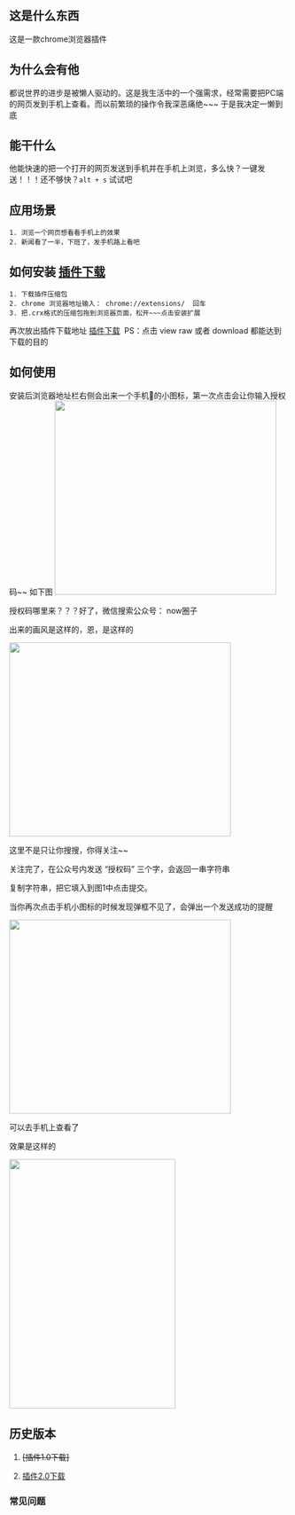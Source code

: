 ## 这是什么东西

这是一款chrome浏览器插件

## 为什么会有他

都说世界的进步是被懒人驱动的。这是我生活中的一个强需求，经常需要把PC端的网页发到手机上查看。而以前繁琐的操作令我深恶痛绝~~~ 于是我决定一懒到底

## 能干什么

他能快速的把一个打开的网页发送到手机并在手机上浏览，多么快？一键发送！！！还不够快？`alt + s` 试试吧

## 应用场景
```
1. 浏览一个网页想看看手机上的效果
2. 新闻看了一半，下班了，发手机路上看吧
```
## 如何安装 [插件下载](https://github.com/jacena/chrome2wx/blob/master/chrome_send_msg2.0.crx)

```
1. 下载插件压缩包  
2. chrome 浏览器地址输入： chrome://extensions/  回车
3. 把.crx格式的压缩包拖到浏览器页面，松开~~~点击安装扩展
```
再次放出插件下载地址 [插件下载](https://github.com/jacena/chrome2wx/blob/master/chrome_send_msg2.0.crx)  PS：点击 view raw 或者 download 都能达到下载的目的

## 如何使用

安装后浏览器地址栏右侧会出来一个手机📱的小图标，第一次点击会让你输入授权码~~ 如下图
<img src="http://wx4.sinaimg.cn/mw690/65299059ly1fgbyqmvfs8g20di0ak0tx.gif" width="400" height="350" />

授权码哪里来？？？好了，微信搜索公众号： now圈子  

出来的画风是这样的，恩，是这样的

<img src="http://wx3.sinaimg.cn/mw690/65299059ly1fgbz2475slj20ku0ku3yw.jpg" width="400" height="350" /> 

这里不是只让你搜搜，你得关注~~

关注完了，在公众号内发送 “授权码” 三个字，会返回一串字符串

复制字符串，把它填入到图1中点击提交。

当你再次点击手机小图标的时候发现弹框不见了，会弹出一个发送成功的提醒

<img src="http://wx2.sinaimg.cn/mw690/65299059ly1fgbzjm98ayg20ca08875n.gif" width="400" height="350" />

可以去手机上查看了

效果是这样的

<img src="http://wx4.sinaimg.cn/mw690/65299059ly1fgcendwr3pj20ku0xs40n.jpg" width="300" height="450" />


## 历史版本

1. ~~[插件1.0下载]~~

2. [插件2.0下载](https://github.com/jacena/chrome2wx/blob/master/chrome_send_msg2.0.crx)

### 常见问题





